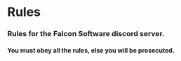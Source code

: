 # Rules

### Rules for the Falcon Software discord server.
#### You must obey all the rules, else you will be prosecuted.
